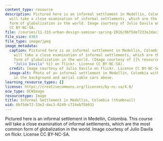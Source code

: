 ```yaml
---
content_type: resource
description: Pictured here is an informal settlement in Medellin, Colombia. This course
  will take a close examination of informal settlements, which are the most common
  form of globalization in the world. Image courtesy of Julio Davila on flickr. License
  CC BY-NC-SA.
file: /courses/11-333-urban-design-seminar-spring-2016/0bf5de7233e2dac30249c724eb75b931_11-333s16-th.jpg
file_size: 6363
file_type: image/jpeg
image_metadata:
  caption: Pictured here is an informal settlement in Medellin, Colombia. This course
    will take a close examination of informal settlements, which are the most common
    form of globalization in the world. (Image courtesy of {{% resource_link "5c973e99-8b5a-4f31-a8dd-7ea6630d5e60"
    "Julio Davila" %}} on flickr. License CC BY-NC-SA).
  credit: Image courtesy of Julio Davila on flickr. License CC BY-NC-SA.
  image-alt: Photo of an informal settlement in Medellin, Colombia with a public library
    in the background and aerial cable cars above.
learning_resource_types: []
license: https://creativecommons.org/licenses/by-nc-sa/4.0/
ocw_type: OCWImage
resourcetype: Image
title: Informal Settlement in Medellin, Colombia (thumbnail)
uid: 0bf5de72-33e2-dac3-0249-c724eb75b931
---
```

Pictured here is an informal settlement in Medellin, Colombia. This course will take a close examination of informal settlements, which are the most common form of globalization in the world. Image courtesy of Julio Davila on flickr. License CC BY-NC-SA.